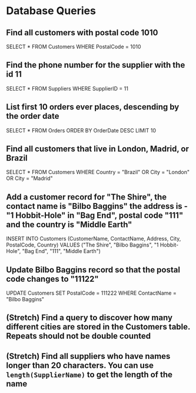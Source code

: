 # Database Queries

## Find all customers with postal code 1010
SELECT * FROM Customers WHERE PostalCode = 1010

## Find the phone number for the supplier with the id 11
SELECT * FROM Suppliers WHERE SupplierID = 11

## List first 10 orders ever places, descending by the order date
SELECT * FROM Orders ORDER BY OrderDate DESC LIMIT 10

## Find all customers that live in London, Madrid, or Brazil
SELECT * FROM Customers WHERE Country = "Brazil" OR City = "London" OR City = "Madrid"

## Add a customer record for "The Shire", the contact name is "Bilbo Baggins" the address is -"1 Hobbit-Hole" in "Bag End", postal code "111" and the country is "Middle Earth"
INSERT INTO Customers (CustomerName, ContactName, Address, City, PostalCode, Country)
VALUES ("The Shire", "Bilbo Baggins", "1 Hobbit-Hole", "Bag End", "111", "Middle Earth")

## Update Bilbo Baggins record so that the postal code changes to "11122"
UPDATE Customers SET PostalCode = 111222 WHERE ContactName = "Bilbo Baggins"

## (Stretch) Find a query to discover how many different cities are stored in the Customers table. Repeats should not be double counted

## (Stretch) Find all suppliers who have names longer than 20 characters. You can use `length(SupplierName)` to get the length of the name
